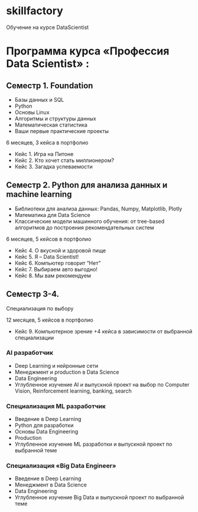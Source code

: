 # skillfactory
Обучение на курсе DataScientist

# Программа курса «Профессия Data Scientist» :
## Семестр 1. Foundation

- Базы данных и SQL
- Python
- Основы Linux
- Алгоритмы и структуры данных
- Математическая статистика
- Ваши первые практические проекты

6 месяцев, 3 кейса в портфолио
- Кейс 1. Игра на Питоне
- Кейс 2. Кто хочет стать миллионером?
- Кейс 3. Загадка успеваемости

## Семестр 2. Python для анализа данных и machine learning

- Библиотеки для анализа данных: Pandas, Numpy, Matplotlib, Plotly
- Математика для Data Science
- Классические модели машинного обучения: от tree-based алгоритмов до построения рекомендательных систем

6 месяцев, 5 кейсов в портфолио
- Кейс 4. О вкусной и здоровой пище
- Кейс 5. Я – Data Scientist!
- Кейс 6. Компьютер говорит “Нет”
- Кейс 7. Выбираем авто выгодно!
- Кейс 8. Мы вам рекомендуем

## Семестр 3-4. 
Специализация по выбору

12 месяцев, 5 кейсов в портфолио
- Кейс 9. Компьютерное зрение
+4 кейса в зависимости от выбранной специализации

### AI разработчик
- Deep Learning и нейронные сети
- Менеджмент и production в Data Science
- Data Engineering
- Углубленное изучение AI и выпускной проект на выбор по Computer Vision, Reinforcement learning, banking, search

### Специализация ML разработчик
- Введение в Deep Learning
- Python для разработки
- Основы Data Engineering
- Production
- Углубленное изучение ML разработки и выпускной проект по выбранной теме

### Специализация «Big Data Engineer»
- Введение в Deep Learning
- Менеджмент в Data Science
- Data Engineering
- Углубленное изучение Big Data и выпускной проект по выбранной теме
